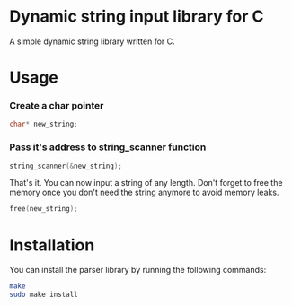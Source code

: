 # Dynamic string input library for C

A simple dynamic string library written for C.

# Usage

### Create a char pointer
```C
char* new_string;
```

### Pass it's address to string_scanner function
```C
string_scanner(&new_string);
```

That's it. You can now input a string of any length. Don't forget to free the memory once you don't need the string anymore to avoid memory leaks.
```C
free(new_string);
```

# Installation

You can install the parser library by running the following commands:
```bash
make
sudo make install
```